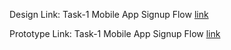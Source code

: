 Design Link:
Task-1 Mobile App Signup Flow
[link](https://www.figma.com/design/DOAOVaBkNMVbHMlQr41179/Untitled?t=5RA74IPnm9B56LvY-1)

Prototype Link:
Task-1 Mobile App Signup Flow
[link](https://www.figma.com/proto/DOAOVaBkNMVbHMlQr41179/Untitled?node-id=1-8&starting-point-node-id=1%3A8&t=V1oqIEYOvj0HwP5P-1)
